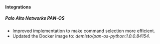 
#### Integrations

##### Palo Alto Networks PAN-OS

- Improved implementation to make command selection more efficient. 
- Updated the Docker image to: *demisto/pan-os-python:1.0.0.84154*.
